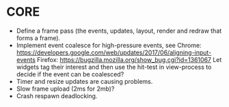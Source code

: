 # CORE

* Define a frame pass (the events, updates, layout, render and redraw that forms a frame).
* Implement event coalesce for high-pressure events, see
   Chrome: https://developers.google.com/web/updates/2017/06/aligning-input-events
   Firefox: https://bugzilla.mozilla.org/show_bug.cgi?id=1361067
   Let widgets tag their interest and then use the hit-test in view-process to decide if
   the event can be coalesced?
* Timer and resize updates are causing problems.
* Slow frame upload (2ms for 2mb)?
* Crash respawn deadlocking.